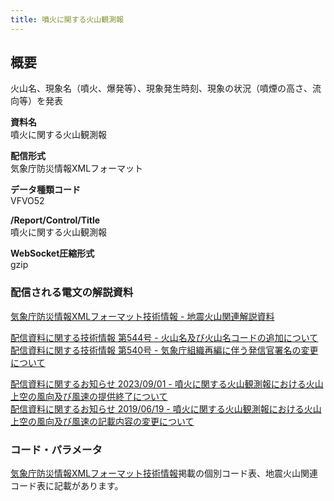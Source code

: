 ```yaml
---
title: 噴火に関する火山観測報
---
```


## 概要
火山名、現象名（噴火、爆発等）、現象発生時刻、現象の状況（噴煙の高さ、流向等）を発表

**資料名** <br/>
 噴火に関する火山観測報
 
**配信形式** <br/>
 気象庁防災情報XMLフォーマット

**データ種類コード** <br/>
 VFVO52
 
**/Report/Control/Title** <br/>
 噴火に関する火山観測報

**WebSocket圧縮形式** <br/>
 gzip

### 配信される電文の解説資料
[気象庁防災情報XMLフォーマット技術情報 - 地震火山関連解説資料](https://dmdata.jp/docs/jma/manual/0101-0185.pdf#page=164)


[配信資料に関する技術情報 第544号 - 火山名及び火山名コードの追加について](https://dmdata.jp/docs/jma/technical/544.pdf) <br/>
[配信資料に関する技術情報 第540号 - 気象庁組織再編に伴う発信官署名の変更について](https://dmdata.jp/docs/jma/technical/540.pdf)
 
 
[配信資料に関するお知らせ 2023/09/01 - 噴火に関する火山観測報における火山上空の風向及び風速の提供終了について](https://dmdata.jp/docs/jma/notice/20230901a.pdf) <br/>
[配信資料に関するお知らせ 2019/06/19 - 噴火に関する火山観測報における火山上空の風向及び風速の記載内容の変更について](https://dmdata.jp/docs/jma/notice/20190619a.pdf)
 
### コード・パラメータ
[気象庁防災情報XMLフォーマット技術情報](http://xml.kishou.go.jp/tec_material.html)掲載の個別コード表、地震火山関連コード表に記載があります。
